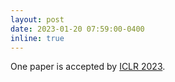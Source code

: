 ```yaml
---
layout: post
date: 2023-01-20 07:59:00-0400
inline: true
---
```


One paper is accepted by [ICLR 2023](https://iclr.cc/Conferences/2023).
